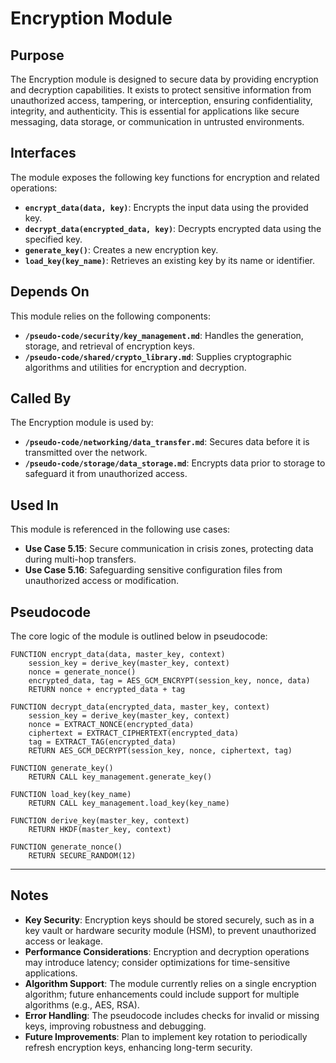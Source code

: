 # Encryption Module

## Purpose
The Encryption module is designed to secure data by providing encryption and decryption capabilities. It exists to protect sensitive information from unauthorized access, tampering, or interception, ensuring confidentiality, integrity, and authenticity. This is essential for applications like secure messaging, data storage, or communication in untrusted environments.

## Interfaces
The module exposes the following key functions for encryption and related operations:
- **`encrypt_data(data, key)`**: Encrypts the input data using the provided key.
- **`decrypt_data(encrypted_data, key)`**: Decrypts encrypted data using the specified key.
- **`generate_key()`**: Creates a new encryption key.
- **`load_key(key_name)`**: Retrieves an existing key by its name or identifier.

## Depends On
This module relies on the following components:
- **`/pseudo-code/security/key_management.md`**: Handles the generation, storage, and retrieval of encryption keys.
- **`/pseudo-code/shared/crypto_library.md`**: Supplies cryptographic algorithms and utilities for encryption and decryption.

## Called By
The Encryption module is used by:
- **`/pseudo-code/networking/data_transfer.md`**: Secures data before it is transmitted over the network.
- **`/pseudo-code/storage/data_storage.md`**: Encrypts data prior to storage to safeguard it from unauthorized access.

## Used In
This module is referenced in the following use cases:
- **Use Case 5.15**: Secure communication in crisis zones, protecting data during multi-hop transfers.
- **Use Case 5.16**: Safeguarding sensitive configuration files from unauthorized access or modification.

## Pseudocode
The core logic of the module is outlined below in pseudocode:

```pseudocode
FUNCTION encrypt_data(data, master_key, context)
    session_key = derive_key(master_key, context)
    nonce = generate_nonce()
    encrypted_data, tag = AES_GCM_ENCRYPT(session_key, nonce, data)
    RETURN nonce + encrypted_data + tag

FUNCTION decrypt_data(encrypted_data, master_key, context)
    session_key = derive_key(master_key, context)
    nonce = EXTRACT_NONCE(encrypted_data)
    ciphertext = EXTRACT_CIPHERTEXT(encrypted_data)
    tag = EXTRACT_TAG(encrypted_data)
    RETURN AES_GCM_DECRYPT(session_key, nonce, ciphertext, tag)

FUNCTION generate_key()
    RETURN CALL key_management.generate_key()

FUNCTION load_key(key_name)
    RETURN CALL key_management.load_key(key_name)

FUNCTION derive_key(master_key, context)
    RETURN HKDF(master_key, context)

FUNCTION generate_nonce()
    RETURN SECURE_RANDOM(12)

```

---

## Notes
- **Key Security**: Encryption keys should be stored securely, such as in a key vault or hardware security module (HSM), to prevent unauthorized access or leakage.
- **Performance Considerations**: Encryption and decryption operations may introduce latency; consider optimizations for time-sensitive applications.
- **Algorithm Support**: The module currently relies on a single encryption algorithm; future enhancements could include support for multiple algorithms (e.g., AES, RSA).
- **Error Handling**: The pseudocode includes checks for invalid or missing keys, improving robustness and debugging.
- **Future Improvements**: Plan to implement key rotation to periodically refresh encryption keys, enhancing long-term security.
